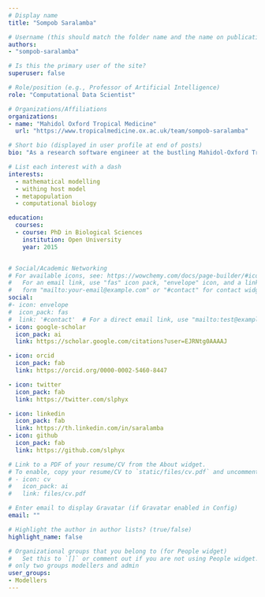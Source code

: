 ```yaml
---
# Display name
title: "Sompob Saralamba"

# Username (this should match the folder name and the name on publications)
authors:
- "sompob-saralamba"

# Is this the primary user of the site?
superuser: false

# Role/position (e.g., Professor of Artificial Intelligence)
role: "Computational Data Scientist"

# Organizations/Affiliations
organizations:
- name: "Mahidol Oxford Tropical Medicine"
  url: "https://www.tropicalmedicine.ox.ac.uk/team/sompob-saralamba"

# Short bio (displayed in user profile at end of posts)
bio: "As a research software engineer at the bustling Mahidol-Oxford Tropical Medicine Research Unit, I play with numbers, write efficient code, and combat malaria and dengue – all without a superhero cape! From mapping out villainous parasites in malaria patients to plotting dengue control tactics (think sneaky Wolbachia bacteria), my PhD and knack for mathematical modelling equip me for the mission. The goal? Outsmart diseases using the sharpest software and hardware tools."

# List each interest with a dash
interests: 
  - mathematical modelling
  - withing host model
  - metapopulation
  - computational biology

education:
  courses:
  - course: PhD in Biological Sciences
    institution: Open University
    year: 2015


# Social/Academic Networking
# For available icons, see: https://wowchemy.com/docs/page-builder/#icons
#   For an email link, use "fas" icon pack, "envelope" icon, and a link in the
#   form "mailto:your-email@example.com" or "#contact" for contact widget.
social:
#- icon: envelope
#  icon_pack: fas
#  link: '#contact'  # For a direct email link, use "mailto:test@example.org".
- icon: google-scholar
  icon_pack: ai
  link: https://scholar.google.com/citations?user=EJRNtg0AAAAJ

- icon: orcid
  icon_pack: fab
  link: https://orcid.org/0000-0002-5460-8447

- icon: twitter
  icon_pack: fab
  link: https://twitter.com/slphyx

- icon: linkedin
  icon_pack: fab
  link: https://th.linkedin.com/in/saralamba
- icon: github
  icon_pack: fab
  link: https://github.com/slphyx

# Link to a PDF of your resume/CV from the About widget.
# To enable, copy your resume/CV to `static/files/cv.pdf` and uncomment the lines below.
# - icon: cv
#   icon_pack: ai
#   link: files/cv.pdf

# Enter email to display Gravatar (if Gravatar enabled in Config)
email: ""

# Highlight the author in author lists? (true/false)
highlight_name: false

# Organizational groups that you belong to (for People widget)
#   Set this to `[]` or comment out if you are not using People widget.
# only two groups modellers and admin
user_groups:
- Modellers
---
```


